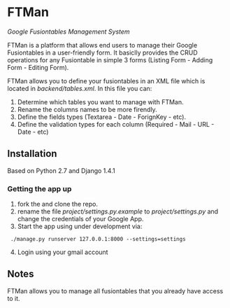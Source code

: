 # FTMan

_Google Fusiontables Management System_

FTMan is a platform that allows end users to manage their Google Fusiontables in a user-friendly form. It basiclly provides the CRUD operations for any Fusiontable in simple 3 forms (Listing Form - Adding Form - Editing Form).

FTMan allows you to define your fusiontables in an XML file which is located in *backend/tables.xml*. In this file you can:
1. Determine which tables you want to manage with FTMan.
2. Rename the columns names to be more firendly.
3. Define the fields types (Textarea - Date - ForignKey - etc).
4. Define the validation types for each column (Required - Mail - URL - Date - etc)


## Installation

Based on Python 2.7 and Django 1.4.1

### Getting the app up

1. fork the and clone the repo.
2. rename the file *project/settings.py.example* to *project/settings.py* and change the credentials of your Google App. 
3. Start the app using under development via:
```
 ./manage.py runserver 127.0.0.1:8000 --settings=settings
```
4. Login using your gmail account

## Notes

FTMan allows you to manage all fusiontables that you already have access to it.
